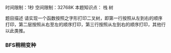 时间限制：1秒 空间限制：32768K
本题知识点： 栈 树

题目描述
请实现一个函数按照之字形打印二叉树，即第一行按照从左到右的顺序打印，第二层按照从右至左的顺序打印，第三行按照从左到右的顺序打印，其他行以此类推。

### BFS稍稍变种
